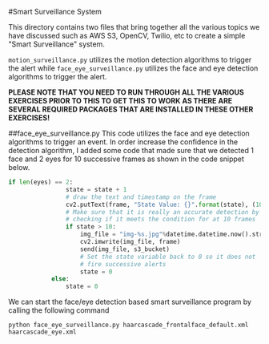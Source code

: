 #Smart Surveillance System

This directory contains two files that bring together all the various topics we have discussed such as AWS S3, OpenCV, Twilio, etc to create a simple "Smart Surveillance" system.

`motion_surveillance.py` utilizes the motion detection algorithms to trigger the alert while `face_eye_surveillance.py` utilizes the face and eye detection algorithms to trigger the alert.

**PLEASE NOTE THAT YOU NEED TO RUN THROUGH ALL THE VARIOUS EXERCISES PRIOR TO THIS TO GET THIS TO WORK AS THERE ARE SEVERAL REQUIRED PACKAGES THAT ARE INSTALLED IN THESE OTHER EXERCISES!**

##face_eye_surveillance.py
This code utilizes the face and eye detection algorithms to trigger an event. In order increase the confidence in the detection algorithm, I added some code that made sure that we detected 1 face and 2 eyes for 10 successive frames as shown in the code snippet below.
```python
if len(eyes) == 2:
				state = state + 1
				# draw the text and timestamp on the frame
				cv2.putText(frame, "State Value: {}".format(state), (10, 20), cv2.FONT_HERSHEY_SIMPLEX, 0.5, (0, 0, 255), 2)
				# Make sure that it is really an accurate detection by
				# checking if it meets the condition for at 10 frames
				if state > 10:
					img_file = "img-%s.jpg"%datetime.datetime.now().strftime("%Y%m%d%H%M%S")
					cv2.imwrite(img_file, frame)
					send(img_file, s3_bucket)
					# Set the state variable back to 0 so it does not
					# fire successive alerts
					state = 0
			else:
				state = 0
```
We can start the face/eye detection based smart surveillance program by calling the following command
```
python face_eye_surveillance.py haarcascade_frontalface_default.xml haarcascade_eye.xml
```
